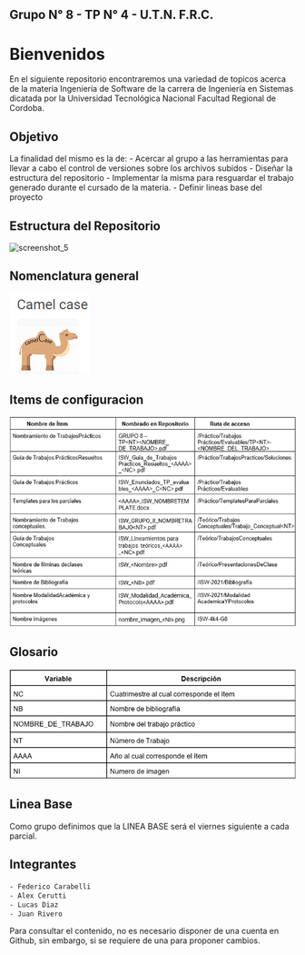 ## Grupo N° 8 - TP N° 4 - U.T.N. F.R.C. 

# Bienvenidos
En el siguiente repositorio encontraremos una variedad de topicos acerca de la materia Ingeniería de Software 
de la carrera de Ingeniería en Sistemas dicatada por la Universidad Tecnológica Nacional Facultad Regional de Cordoba.

## Objetivo
La finalidad del mismo es la de:
    - Acercar al grupo a las herramientas para llevar a cabo el control de versiones sobre los archivos subidos
    - Diseñar la estructura del repositorio
    - Implementar la misma para resguardar el trabajo generado durante el cursado de la materia.
    - Definir lineas base del proyecto

## Estructura del Repositorio 

![screenshot_5](https://user-images.githubusercontent.com/81245814/132611166-e154360a-207c-47c5-84dc-3038f82bfe60.png)

## Nomenclatura general
![Screenshot](screenshot_2.png)


## Items de configuracion
![Screenshot](screenshot_3.png)

## Glosario
![Screenshot](screenshot_4.png)

## Linea Base 
   Como grupo definimos que la LINEA BASE será el viernes siguiente a cada parcial.

## Integrantes
    - Federico Carabelli
    - Alex Cerutti
    - Lucas Diaz
    - Juan Rivero

Para consultar el contenido, no es necesario disponer de una cuenta en Github, sin embargo, si se requiere de una para proponer cambios.

